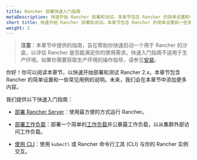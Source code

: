 ```yaml
---
title: Rancher 部署快速入门指南
metaDescription: 快速开始 Rancher 部署和测试。本章节包含 Rancher 的简单设置和一些常见用例的说明。
short title: 快速开始 Rancher 部署和测试。本章节包含 Rancher 的简单设置和一些常见用例的说明。
weight: 2
---
```

> **注意**：本章节中提供的指南，旨在帮助你快速启动一个用于 Rancher 的沙盒，以评估 Rancher 是否能满足你的使用需求。快速入门指南不适用于生产环境。如果你需要获取生产环境的操作指导，请参见[安装]({{<baseurl>}}/rancher/v2.6/en/installation/)。

你好！你可以阅读本章节，以快速开始部署和测试 Rancher 2.x。本章节包含 Rancher 的简单设置和一些常见用例的说明。未来，我们会在本章节中添加更多内容。

我们提供以下快速入门指南：

- [部署 Rancher Server]({{<baseurl>}}/rancher/v2.6/en/quick-start-guide/deployment/)：使用最方便的方式运行 Rancher。

- [部署工作负载]({{<baseurl>}}/rancher/v2.6/en/quick-start-guide/workload/)：部署一个简单的[工作负载](https://kubernetes.io/docs/concepts/workloads/)并公暴露工作负载，以从集群外部访问工作负载。

- [使用 CLI]({{<baseurl>}}/rancher/v2.6/en/quick-start-guide/cli/)：使用 `kubectl` 或 Rancher 命令行工具 (CLI) 与你的 Rancher 实例交互。
